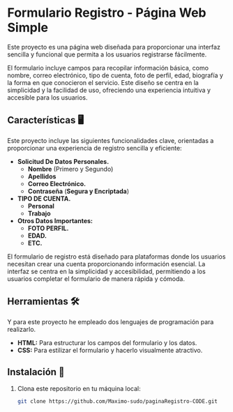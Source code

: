 # Formulario Registro  - Página Web Simple  
Este proyecto es una página web diseñada para proporcionar una interfaz sencilla y funcional que permita a los usuarios registrarse fácilmente.

El formulario incluye campos para recopilar información básica, como nombre, correo electrónico, tipo de cuenta, foto de perfil, edad, biografía y la forma en que conocieron el servicio. Este diseño se centra en la simplicidad y la facilidad de uso, ofreciendo una experiencia intuitiva y accesible para los usuarios.

## Características 🖥️  
Este proyecto incluye las siguientes funcionalidades clave, orientadas a proporcionar una experiencia de registro sencilla y eficiente:
- **Solicitud De Datos Personales.**
  + **Nombre** (Primero y Segundo)
  + **Apellidos**
  + **Correo Electrónico.**
  + **Contraseña** (**Segura y Encriptada**)
- **TIPO DE CUENTA.**
  + **Personal**
  + **Trabajo**
- **Otros Datos Importantes:**
  + **FOTO PERFIL.**
  + **EDAD.**
  + **ETC.**

El formulario de registro está diseñado para plataformas donde los usuarios necesitan crear una cuenta proporcionando información esencial. La interfaz se centra en la simplicidad y accesibilidad, permitiendo a los usuarios completar el formulario de manera rápida y cómoda.

## Herramientas 🛠️

Y para este proyecto he empleado dos lenguajes de programación para realizarlo. 
- **HTML:** Para estructurar los campos del formulario y los datos.
- **CSS:** Para estilizar el formulario y hacerlo visualmente atractivo.


## Instalación 🚀  
1. Clona este repositorio en tu máquina local:  
   ```bash
   git clone https://github.com/Maximo-sudo/paginaRegistro-CODE.git
